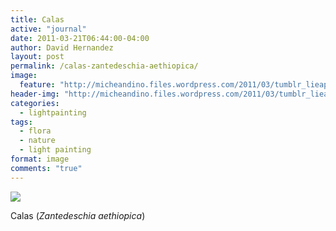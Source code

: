 ```yaml
---
title: Calas
active: "journal"
date: 2011-03-21T06:44:00-04:00
author: David Hernandez
layout: post
permalink: /calas-zantedeschia-aethiopica/
image:
  feature: "http://micheandino.files.wordpress.com/2011/03/tumblr_lieapkexlh1qzqummo1_1280.png"
header-img: "http://micheandino.files.wordpress.com/2011/03/tumblr_lieapkexlh1qzqummo1_1280.png"
categories:
  - lightpainting
tags:
  - flora
  - nature
  - light painting
format: image
comments: "true"
---
```

<a href="http://micheandino.files.wordpress.com/2011/03/tumblr_lieapkexlh1qzqummo1_1280.png" class="popup"  title="Calas" data-caption="© 2011 by David Hernández">
<img src="http://micheandino.files.wordpress.com/2011/03/tumblr_lieapkexlh1qzqummo1_1280.png"></a>

Calas (<em>Zantedeschia aethiopica</em>)
